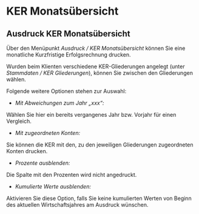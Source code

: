 # KER Monatsübersicht

## Ausdruck KER Monatsübersicht


Über den Menüpunkt *Ausdruck / KER Monatsübersicht* können Sie eine monatliche Kurzfristige Erfolgsrechnung drucken.

Wurden beim Klienten verschiedene KER-Gliederungen angelegt (unter *Stammdaten / KER Gliederungen*), können Sie zwischen den Gliederungen wählen.

Folgende weitere Optionen stehen zur Auswahl:

* *Mit Abweichungen zum Jahr „xxx“:*

Wählen Sie hier ein bereits vergangenes Jahr bzw. Vorjahr für einen Vergleich.

* *Mit zugeordneten Konten:*

Sie können die KER mit den, zu den jeweiligen Gliederungen zugeordneten Konten drucken.

* *Prozente ausblenden:*

Die Spalte mit den Prozenten wird nicht angedruckt.

* *Kumulierte Werte ausblenden:*

Aktivieren Sie diese Option, falls Sie keine kumulierten Werten von Beginn des aktuellen Wirtschaftsjahres am Ausdruck wünschen.


